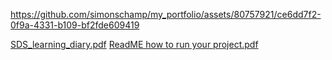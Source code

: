 

https://github.com/simonschamp/my_portfolio/assets/80757921/ce6dd7f2-0f9a-4331-b109-bf2fde609419

[SDS_learning_diary.pdf](https://github.com/user-attachments/files/16042708/SDS_learning_diary.pdf)
[ReadME how to run your project.pdf](https://github.com/user-attachments/files/16042714/ReadME.how.to.run.your.project.pdf)

